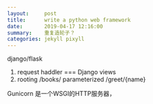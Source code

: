 ```yaml
---
layout:     post
title:      write a python web framework
date:       2019-04-17 12:16:00
summary:    重复造轮子？
categories: jekyll pixyll
---
```


django/flask
1. request haddler === Django views
2. rooting /books/ parameterized /greet/{name}

Gunicorn 是一个WSGI的HTTP服务器，


>
